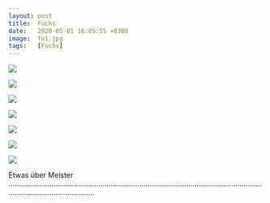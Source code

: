 ```yaml
---
layout: post
title:  Fuchs
date:   2020-05-01 16:05:55 +0300
image:  fx1.jpg
tags:   [Fuchs]
---
```


![]({{site.baseurl}}/img/00.jpg)

![]({{site.baseurl}}/img/fx2.jpg)

![]({{site.baseurl}}/img/fx3.jpg)

![]({{site.baseurl}}/img/fx4.jpg)

![]({{site.baseurl}}/img/fx5.jpg)

![]({{site.baseurl}}/img/fx6.jpg)

![]({{site.baseurl}}/img/fx7.jpg)

Etwas über Meister ......................................................................................................................................................................
